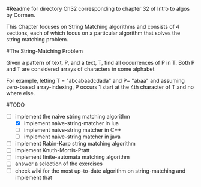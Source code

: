 #Readme for directory Ch32
corresponding to chapter 32 of Intro to algos by Cormen.

This Chapter focuses on String Matching algorithms and consists
of 4 sections, each of which focus on a particular algorithm that
solves the string matching problem.

#The String-Matching Problem

Given a pattern of text, P, and a text, T, find all
occurrences of P in T. Both P and T are considered arrays
of characters in some alphabet

For example, letting  T = "abcabaadcdada" and P= "abaa" and
assuming zero-based array-indexing, P occurs 1 start at the
4th character of T and no where else.

#TODO

- [ ] implement the naive string matching algorithm
   - [x] implement naive-string-matcher in lua
   - [ ] implement naive-string matcher in C++
   - [ ] implement naive-string matcher in java
- [ ] implement Rabin-Karp string matching algorithm
- [ ] implement Knuth-Morris-Pratt
- [ ] implement finite-automata matching algorithm
- [ ] answer a selection of the exercises
- [ ] check wiki for the most up-to-date algorithm on string-matching
       and implement that
